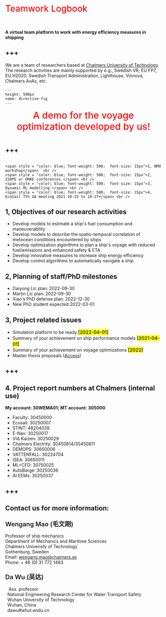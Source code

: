 # <span style = "color:red; font-weight: 500">Teamwork Logbook</span>
<br />

**A virtual team platform to work with energy efficiency measures in shipping**

+++
---


<!---
<center><span style = "background: green; color: yellow; font-weight: 1000; font-size: 30px; align: center"> "Save the Earth, not to find the next ..." </span></center>
--->

We are a team of researchers based at [Chalmers University of Technology](https://www.chalmers.se/en/departments/m2/Pages/default.aspx). 
The research activities are mainly supported by e.g., Swedish VR, EU FP7, EU H2020, Swedish Transport Administration, Lighthouse, Vinnova, Chalmers AoAs, etc.

```{figure} ./images/3dda_voyplan.gif
---
height: 500px
name: directive-fig
---
```
<center><span style = "color: red; font-weight: 500;  font-size: 30px">A demo for the voyage optimization developed by us!</span></center>  <br />


+++
---

```{admonition} <span style = "color:red; font-weight: 500; font-size: 20px"> Common issues in the upcoming month</span>

<span style = "color: blue; font-weight: 500;  font-size: 15px">1, NMU workshop</span>  <br />
<span style = "color: blue; font-weight: 500;  font-size: 15px">2, ISOPE or OMAE conferences </span> <br />
<span style = "color: blue; font-weight: 500;  font-size: 15px">3, Dynamic ML modelling </span> <br />
<span style = "color: blue; font-weight: 500;  font-size: 15px">4, EcoSail 7th GA meeting 2021-10-25 to 10-27</span> <br />
```



##  1, Objectives of our research activities
- Develop models to estimate a ship's fuel consumption and maneuverability
- Develop models to describe the spatio-temporal correlation of metocean conditions encountered by ships
- Develop optimization algorithms to plan a ship's voyage with reduced fuel/emissions and enhanced safety & ETA
- Develop innovative measures to increase ship energy efficiency
- Develop control algorithms to automatically navigate a ship

## 2, Planning of staff/PhD milestones

* Daiyong Lic plan: 2022-09-30
* Martin Lic plan: 2022-09-30
* Xiao's PhD defense plan: 2022-12-30 
* New PhD student expected 2022-03-01

## 3, Project related issues

* Simulation platform to be ready <span style = "background: yellow; font-size: 15px; font-weight:500"> [2022-04-01]</span> 
* Summary of your achievement on ship performance models <span style = "background: yellow; font-size: 15px; font-weight:500"> [2021-04-01]</span> 
* Summary of your achievement on voyage optimizations <span style = "background: yellow; font-size: 15px; font-weight:500"> [2022]</span> 
* Master thesis proposals ([Access](http://www.chalmers.se/en/departments/m2/education/master/Pages/examensarbete-p%c3%a5-mastersniva.aspx))


+++
---

## 4. Project report numbers at Chalmers (internal use)
**My account: 30WEMA01;  MT account: 305000**
- Faculty: 30450000
- Ecosail: 30250007
- STINT: 48204039
- E-Nav: 30250017
- VIA Kaizen: 30250029
- Chalmers Electrity: 30450814/30450811
- DEMOPS: 30650006
- VATTENFALL: 30224704
- ISEA: 30650011
- ML+CFD: 30750025
- AutoBarge: 30250036
- AI EEMs: 30250037


+++
---

## Contact us for more information:

### <span style = "font-weight: 600; font-size: 20px">Wengang Mao (毛文刚)</span>

Professor of ship mechanics <br />
Department of Mechanics and Maritime Sciences <br />
Chalmers Univeristy of Technology <br />
Gothenburg, Sweden <br />
Email: wengang.mao@chalmers.se <br />
Phone: + 46 (0) 31 772 1483 <br />

### <span style = "font-weight: 600; font-size: 20px">Da Wu (吴达) </span>

<head> 
    <script defer src="https://use.fontawesome.com/releases/v5.0.13/js/all.js"></script> 
    <script defer src="https://use.fontawesome.com/releases/v5.0.13/js/v4-shims.js"></script> 
</head> 
<link rel="stylesheet" href="https://use.fontawesome.com/releases/v5.0.13/css/all.css">
<i class="fas fa-user-graduate"></i>&ensp;&nbsp;Ass. professor <br />
<i class="fas fa-chalkboard-teacher"></i>&ensp;National Engineering Research Center for Water Transport Safety <br />
<i class="fas fa-graduation-cap"></i>&ensp;Wuhan University of Technology <br />
<i class="fas fa-map"></i>&ensp;Wuhan, China  <br />
<i class="fas fa-shipping-fast"></i>&ensp;dawu#whut.endu.cn

